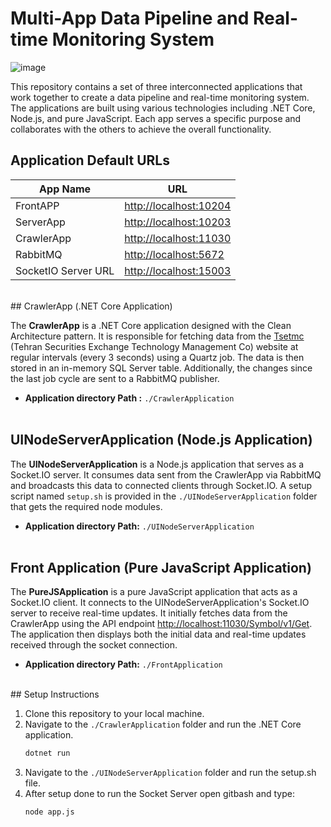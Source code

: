 # Multi-App Data Pipeline and Real-time Monitoring System


![image](https://github.com/Alirale/TSE_DataCrawleringApp/assets/59726045/6b2b0601-ee71-4e65-8887-81dafd2c6f0a)


This repository contains a set of three interconnected applications that work together to create a data pipeline and real-time monitoring system. The applications are built using various technologies including .NET Core, Node.js, and pure JavaScript. Each app serves a specific purpose and collaborates with the others to achieve the overall functionality.
<br>
## Application Default URLs

| App Name            | URL                              |
|---------------------|----------------------------------|
| FrontAPP            | [http://localhost:10204](http://localhost:10204)           |
| ServerApp           | [http://localhost:10203](http://localhost:10203)           |
| CrawlerApp          | [http://localhost:11030](http://localhost:11030)           |
| RabbitMQ            | [http://localhost:5672](http://localhost:5672)            |
| SocketIO Server URL | [http://localhost:15003](http://localhost:15003)           |

<br>
## CrawlerApp (.NET Core Application)

The **CrawlerApp** is a .NET Core application designed with the Clean Architecture pattern. It is responsible for fetching data from the [Tsetmc](http://www.tsetmc.com/) (Tehran Securities Exchange Technology Management Co) website at regular intervals (every 3 seconds) using a Quartz job. The data is then stored in an in-memory SQL Server table. Additionally, the changes since the last job cycle are sent to a RabbitMQ publisher.

- **Application directory Path :** `./CrawlerApplication`
<br><br>
## UINodeServerApplication (Node.js Application)

The **UINodeServerApplication** is a Node.js application that serves as a Socket.IO server. It consumes data sent from the CrawlerApp via RabbitMQ and broadcasts this data to connected clients through Socket.IO. A setup script named `setup.sh` is provided in the `./UINodeServerApplication` folder that gets the required node modules.

- **Application directory Path:** `./UINodeServerApplication`
<br><br>
## Front Application (Pure JavaScript Application)

The **PureJSApplication** is a pure JavaScript application that acts as a Socket.IO client. It connects to the UINodeServerApplication's Socket.IO server to receive real-time updates. It initially fetches data from the CrawlerApp using the API endpoint [http://localhost:11030/Symbol/v1/Get](http://localhost:11030/Symbol/v1/Get). The application then displays both the initial data and real-time updates received through the socket connection.

- **Application directory Path:** `./FrontApplication`

<br>
## Setup Instructions

1. Clone this repository to your local machine.
2. Navigate to the `./CrawlerApplication` folder and run the .NET Core application.
   ```bash
   dotnet run
   
3. Navigate to the `./UINodeServerApplication` folder and run the setup.sh file.
4. After setup done to run the Socket Server open gitbash and type:
   ```bash
   node app.js

